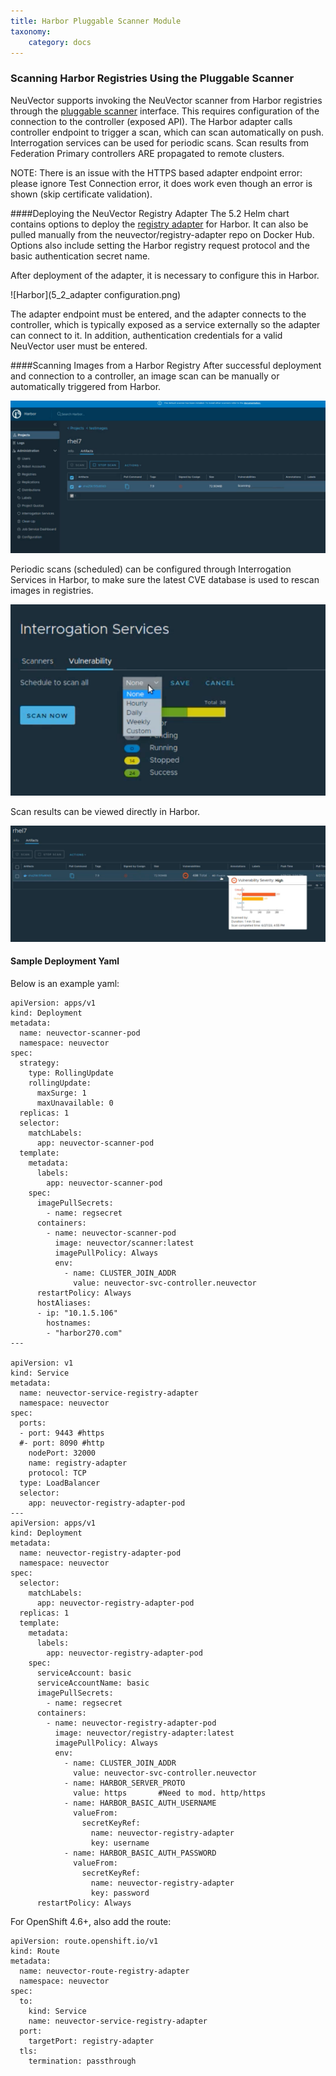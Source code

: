 ```yaml
---
title: Harbor Pluggable Scanner Module
taxonomy:
    category: docs
---
```


### Scanning Harbor Registries Using the Pluggable Scanner

NeuVector supports invoking the NeuVector scanner from Harbor registries through the [pluggable scanner](https://github.com/goharbor/pluggable-scanner-spec) interface. This requires configuration of the connection to the controller (exposed API). The Harbor adapter calls controller endpoint to trigger a scan, which can scan automatically on push. Interrogation services can be used for periodic scans. Scan results from Federation Primary controllers ARE propagated to remote clusters.  

NOTE: There is an issue with the HTTPS based adapter endpoint error: please ignore Test Connection error, it does work even though an error is shown (skip certificate validation).

####Deploying the NeuVector Registry Adapter
The 5.2 Helm chart contains options to deploy the [registry adapter](https://github.com/neuvector/neuvector-helm/blob/master/charts/core/templates/registry-adapter.yaml) for Harbor. It can also be pulled manually from the neuvector/registry-adapter repo on Docker Hub. Options also include setting the Harbor registry request protocol and the basic authentication secret name.

After deployment of the adapter, it is necessary to configure this in Harbor.

![Harbor](5_2_adapter configuration.png)

The adapter endpoint must be entered, and the adapter connects to the controller, which is typically exposed as a service externally so the adapter can connect to it. In addition, authentication credentials for a valid NeuVector user must be entered.

####Scanning Images from a Harbor Registry
After successful deployment and connection to a controller, an image scan can be manually or automatically triggered from Harbor. 

![Harbor](2_Scan_image.png)

Periodic scans (scheduled) can be configured through Interrogation Services in Harbor, to make sure the latest CVE database is used to rescan images in registries.

![Harbor](4_interrogation.png)

Scan results can be viewed directly in Harbor.

![results](3_scanresults.png)

#### Sample Deployment Yaml
Below is an example yaml:
```
apiVersion: apps/v1
kind: Deployment
metadata:
  name: neuvector-scanner-pod
  namespace: neuvector
spec:
  strategy:
    type: RollingUpdate
    rollingUpdate:
      maxSurge: 1
      maxUnavailable: 0
  replicas: 1
  selector:
    matchLabels:
      app: neuvector-scanner-pod
  template:
    metadata:
      labels:
        app: neuvector-scanner-pod
    spec:
      imagePullSecrets:
        - name: regsecret
      containers:
        - name: neuvector-scanner-pod
          image: neuvector/scanner:latest
          imagePullPolicy: Always
          env:
            - name: CLUSTER_JOIN_ADDR
              value: neuvector-svc-controller.neuvector
      restartPolicy: Always
      hostAliases:
      - ip: "10.1.5.106"
        hostnames:
        - "harbor270.com"
---

apiVersion: v1
kind: Service
metadata:
  name: neuvector-service-registry-adapter
  namespace: neuvector
spec:
  ports:
  - port: 9443 #https
  #- port: 8090 #http
    nodePort: 32000
    name: registry-adapter
    protocol: TCP
  type: LoadBalancer
  selector:
    app: neuvector-registry-adapter-pod
---
apiVersion: apps/v1
kind: Deployment
metadata:
  name: neuvector-registry-adapter-pod
  namespace: neuvector
spec:
  selector:
    matchLabels:
      app: neuvector-registry-adapter-pod
  replicas: 1
  template:
    metadata:
      labels:
        app: neuvector-registry-adapter-pod
    spec:
      serviceAccount: basic
      serviceAccountName: basic
      imagePullSecrets:
        - name: regsecret
      containers:
        - name: neuvector-registry-adapter-pod
          image: neuvector/registry-adapter:latest
          imagePullPolicy: Always
          env:
            - name: CLUSTER_JOIN_ADDR
              value: neuvector-svc-controller.neuvector
            - name: HARBOR_SERVER_PROTO
              value: https       #Need to mod. http/https
            - name: HARBOR_BASIC_AUTH_USERNAME
              valueFrom:
                secretKeyRef:
                  name: neuvector-registry-adapter
                  key: username
            - name: HARBOR_BASIC_AUTH_PASSWORD
              valueFrom:
                secretKeyRef:
                  name: neuvector-registry-adapter
                  key: password
      restartPolicy: Always
```

For OpenShift 4.6+, also add the route:
```
apiVersion: route.openshift.io/v1
kind: Route
metadata:
  name: neuvector-route-registry-adapter
  namespace: neuvector
spec:
  to:
    kind: Service
    name: neuvector-service-registry-adapter
  port:
    targetPort: registry-adapter
  tls:
    termination: passthrough
```

